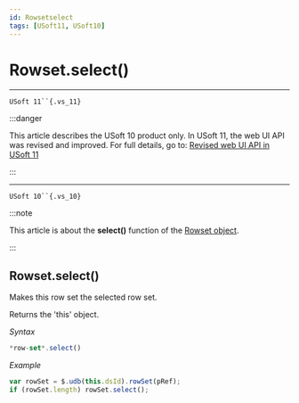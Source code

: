 ```yaml
---
id: Rowsetselect
tags: [USoft11, USoft10]
---
```

# Rowset.select()



----

`USoft 11``{.vs_11}`


:::danger

This article describes the USoft 10 product only.
In USoft 11, the web UI API was revised and improved. For full details, go to:
[Revised web UI API in USoft 11](/docs/Web_and_app_UIs/UDB_udb/Revised_web_UI_API_in_USoft_11.md)

:::

----

`USoft 10``{.vs_10}`


:::note

This article is about the **select()** function of the [Rowset object](/docs/Web_and_app_UIs/UDB_Rowset/UDB_Rowset_object.md).

:::

## **Rowset.select()**

Makes this row set the selected row set.

Returns the 'this' object.

*Syntax*

```js
*row-set*.select()
```

*Example*

```js
var rowSet = $.udb(this.dsId).rowSet(pRef);
if (rowSet.length) rowSet.select();
```

 